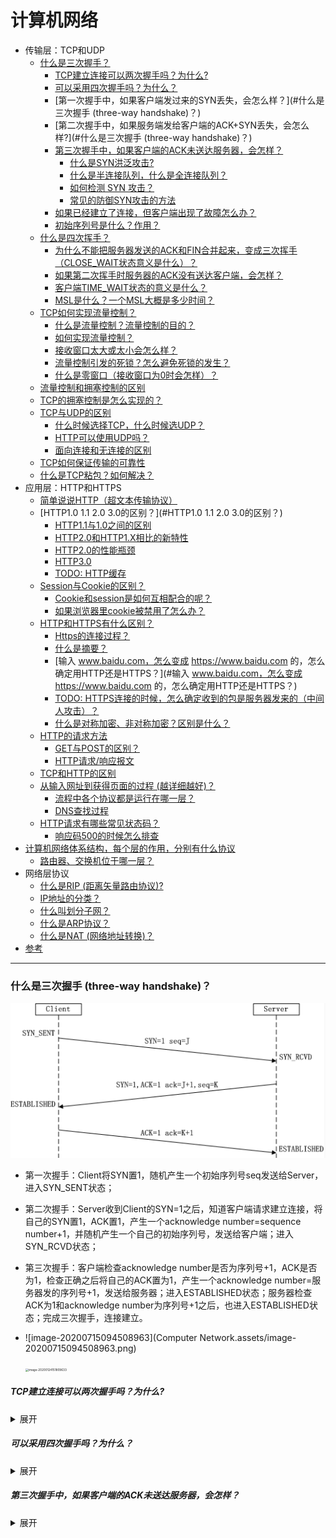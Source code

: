 

# 计算机网络

<!-- GFM-TOC -->

* 传输层：TCP和UDP
    * [什么是三次握手？](#什么是三次握手-three-way-handshake)
      * [TCP建立连接可以两次握手吗？为什么?](#TCP建立连接可以两次握手吗？为什么?)
      * [可以采用四次握手吗？为什么？](#可以采用四次握手吗？为什么？)
      * [第一次握手中，如果客户端发过来的SYN丢失，会怎么样？](#什么是三次握手 (three-way handshake)？)
      * [第二次握手中，如果服务端发给客户端的ACK+SYN丢失，会怎么样?](#什么是三次握手 (three-way handshake)？)
      * [第三次握手中，如果客户端的ACK未送达服务器，会怎样？](#第三次握手中，如果客户端的ACK未送达服务器，会怎样？)
        * [什么是SYN洪泛攻击?](#什么是SYN洪泛攻击?)
        * [什么是半连接队列，什么是全连接队列？](#什么是半连接队列，什么是全连接队列？)
        * [如何检测 SYN 攻击？](#什么是SYN洪泛攻击?)
        * [常见的防御SYN攻击的方法](#常见的防御SYN攻击的方法)
      * [如果已经建立了连接，但客户端出现了故障怎么办？](#如果已经建立了连接，但客户端出现了故障怎么办？)
      * [初始序列号是什么？作用？](#初始序列号是什么？)
    * [什么是四次挥手？](#什么是四次挥手)
      * [为什么不能把服务器发送的ACK和FIN合并起来，变成三次挥手（CLOSE_WAIT状态意义是什么）？](#为什么不能把服务器发送的ACK和FIN合并起来，变成三次挥手（CLOSE_WAIT状态意义是什么）？)
      * [如果第二次挥手时服务器的ACK没有送达客户端，会怎样？](#如果第二次挥手时服务器的ACK没有送达客户端，会怎样？)
      * [客户端TIME_WAIT状态的意义是什么？](#客户端TIME_WAIT状态的意义是什么？)
      * [MSL是什么？一个MSL大概是多少时间？](#MSL是什么？一个MSL大概是多少时间？)
    * [TCP如何实现流量控制？](#TCP如何实现流量控制)
      * [什么是流量控制？流量控制的目的？](#什么是流量控制？流量控制的目的？)
      * [如何实现流量控制？](#如何实现流量控制？)
      * [接收窗口太大或太小会怎么样？](#接收窗口太大或太小会怎么样？)
      * [流量控制引发的死锁？怎么避免死锁的发生？](#流量控制引发的死锁？怎么避免死锁的发生？)
      * [什么是零窗口（接收窗口为0时会怎样）？](#什么是零窗口（接收窗口为0时会怎样）？)
    * [流量控制和拥塞控制的区别](#流量控制和拥塞控制的区别)
    * [TCP的拥塞控制是怎么实现的？](#TCP的拥塞控制是怎么实现的)
    * [TCP与UDP的区别](#TCP与UDP的区别)
      * [什么时候选择TCP，什么时候选UDP？](#什么时候选择TCP，什么时候选UDP？)
      * [HTTP可以使用UDP吗？](#HTTP可以使用UDP吗？)
      * [面向连接和无连接的区别](#面向连接和无连接的区别)
    * [TCP如何保证传输的可靠性](#TCP如何保证传输的可靠性)
    * [什么是TCP粘包？如何解决？](#什么是TCP粘包)
* 应用层：HTTP和HTTPS
    * [简单说说HTTP（超文本传输协议）](#简单说说HTTP（超文本传输协议）)
    * [HTTP1.0 1.1 2.0 3.0的区别？](#HTTP1.0 1.1 2.0 3.0的区别？)
        * [HTTP1.1与1.0之间的区别](#HTTP1.1与1.0之间的区别:)
        * [HTTP2.0和HTTP1.X相比的新特性](#HTTP2.0和HTTP1.X相比的新特性)
        * [HTTP2.0的性能瓶颈](#HTTP2.0的性能瓶颈)
        * [HTTP3.0](#HTTP3.0)
        * [TODO: HTTP缓存](#HTTP缓存)
    * [Session与Cookie的区别？](#Session与Cookie的区别？)
        * 	[Cookie和session是如何互相配合的呢？](#Cookie和session是如何互相配合的呢？)
        * 	[如果浏览器里cookie被禁用了怎么办？](#如果浏览器里cookie被禁用了怎么办？)
    * [HTTP和HTTPS有什么区别？](#HTTP和HTTPS有什么区别)
        * [Https的连接过程？](#Https的连接过程？)
        * [什么是摘要？](#什么是摘要？)
        * [输入 www.baidu.com，怎么变成 https://www.baidu.com 的，怎么确定用HTTP还是HTTPS？](#输入 www.baidu.com，怎么变成 https://www.baidu.com 的，怎么确定用HTTP还是HTTPS？)
        * [TODO: HTTPS连接的时候，怎么确定收到的包是服务器发来的（中间人攻击）？](#HTTPS连接的时候，怎么确定收到的包是服务器发来的（中间人攻击）？)
        * [什么是对称加密、非对称加密？区别是什么？](#什么是对称加密、非对称加密？区别是什么？)
    * [HTTP的请求方法](#HTTP的请求方法)
        * [GET与POST的区别？](#GET与POST的区别)
        * [HTTP请求/响应报文](#HTTP请求/响应报文)
    * [TCP和HTTP的区别](#TCP和HTTP的区别)
    * [从输入网址到获得页面的过程 (越详细越好)？](#从输入网址到获得页面的过程-越详细越好)
        * [流程中各个协议都是运行在哪一层？](#流程中各个协议都是运行在哪一层？)
        * [DNS查找过程](#DNS查找)
    * [HTTP请求有哪些常见状态码？](#HTTP请求有哪些常见状态码)
        * [响应码500的时候怎么排查](#响应码500的时候怎么排查)
* [计算机网络体系结构，每个层的作用，分别有什么协议](#计算机网络体系结构: )
    * [路由器、交换机位于哪一层？](#路由器、交换机位于哪一层？)
* 网络层协议
    * [什么是RIP (距离矢量路由协议)?](#什么是RIP-Routing-Information-Protocol-距离矢量路由协议-算法是什么)
    * [IP地址的分类？](#IP地址的分类)
    * [什么叫划分子网？](#什么叫划分子网)
    * [什么是ARP协议？](#什么是ARP协议-Address-Resolution-Protocol)
    * [什么是NAT (网络地址转换)？](#什么是NAT-Network-Address-Translation-网络地址转换)
* [参考](#参考)
<!-- GFM-TOC -->

------

### 什么是三次握手 (three-way handshake)？

![三次握手](_v_images/20191129101827556_21212.png)

- 第一次握手：Client将SYN置1，随机产生一个初始序列号seq发送给Server，进入SYN_SENT状态；

- 第二次握手：Server收到Client的SYN=1之后，知道客户端请求建立连接，将自己的SYN置1，ACK置1，产生一个acknowledge number=sequence number+1，并随机产生一个自己的初始序列号，发送给客户端；进入SYN_RCVD状态；

- 第三次握手：客户端检查acknowledge number是否为序列号+1，ACK是否为1，检查正确之后将自己的ACK置为1，产生一个acknowledge number=服务器发的序列号+1，发送给服务器；进入ESTABLISHED状态；服务器检查ACK为1和acknowledge number为序列号+1之后，也进入ESTABLISHED状态；完成三次握手，连接建立。

- ![image-20200715094508963](Computer Network.assets/image-20200715094508963.png)

  <img src="/Users/xiehang/Library/Application Support/typora-user-images/image-20200124151809633.png" alt="image-20200124151809633" style="zoom: 33%;" />

  

##### TCP建立连接可以两次握手吗？为什么?
<details>
<summary>展开</summary>

不可以。可能会出现以下情况：**已失效的连接请求报文段又传到了服务器端**。

> client 发出的第一个连接请求报文段并没有丢失，而是在某个网络结点长时间的滞留了，以致延误到连接释放以后的某个时间才到达 server。本来这是一个早已失效的报文段。但 server 收到此失效的连接请求报文段后，就误认为是 client 再次发出的一个新的连接请求。于是就向 client 发出确认报文段，同意建立连接。假设不采用 “三次握手”，那么只要 server 发出确认，新的连接就建立了。由于现在 client 并没有发出建立连接的请求，因此不会理睬 server 的确认，也不会向 server 发送数据。但 server 却以为新的运输连接已经建立，并一直等待 client 发来数据。这样，server 的很多资源就白白浪费掉了。采用 “三次握手” 的办法可以防止上述现象发生。例如刚才那种情况，client 不会向 server 的确认发出确认。server 由于收不到确认，就知道 client 并没有要求建立连接。
</details>

##### 可以采用四次握手吗？为什么？
<details>
<summary>展开</summary>

可以。但是会降低传输的效率。

四次握手是指：第二次握手：Server只发送ACK和acknowledge number；而Server的SYN和初始序列号在第三次握手时发送；原来协议中的第三次握手变为第四次握手。出于优化目的，四次握手中的二、三可以合并。
</details>

##### 第三次握手中，如果客户端的ACK未送达服务器，会怎样？

<details>
<summary>展开</summary>
可能会：由于Server没有收到ACK确认，因此会重发之前的SYN+ACK（默认重发五次，之后自动关闭连接），Client收到后会重新传ACK给Server。



##### 什么是SYN洪泛攻击?

**服务器端的资源分配是在二次握手时分配的，而客户端的资源是在完成三次握手时分配的，所以服务器容易受到SYN洪泛攻击。**

SYN攻击就是Client在短时间内伪造大量不存在的IP地址，并向Server不断地发送SYN包，Server则回复确认包，并等待Client确认，由于源地址不存在，因此Server需要不断重发直至超时，这些伪造的SYN包将长时间占用半连接队列，导致正常的SYN请求因为队列满而被丢弃，从而引起网络拥塞甚至系统瘫痪。SYN 攻击是一种典型的 DoS/DDoS 攻击。

检测 SYN 攻击非常的方便，当你在服务器上看到大量的半连接状态时，特别是源IP地址是随机的，基本上可以断定这是一次SYN攻击。



##### 常见的防御SYN攻击的方法

- **缩短SYN Timeout时间**，由于SYN Flood攻击的效果取决于服务器上保持的SYN半连接数，这个值=SYN攻击的频度 x SYN Timeout，所以通过缩短从接收到SYN报文到确定这个报文无效并丢弃改连接的时间，例如设置为20秒以下（过低的SYN Timeout设置可能会影响客户的正常访问），可以成倍的降低服务器的负荷。

- **设置SYN Cookie**，就是给每一个请求连接的IP地址分配一个Cookie，如果短时间内连续受到某个IP的重复SYN报文，就认定是受到了攻击，以后从这个IP地址来的包会被一概丢弃。
- **将重传次数设置为0**。只要收不到客户端的响应，立即丢弃该连接，默认设置为5次

 

##### 如果已经建立了连接，但客户端出现了故障怎么办？
<details>
<summary>展开</summary>

服务器每收到一次客户端的请求后都会重新复位一个计时器，时间通常是设置为2小时，若两小时还没有收到客户端的任何数据，服务器就会发送一个探测报文段，以后每隔75秒钟发送一次。若一连发送10个探测报文仍然没反应，服务器就认为客户端出了故障，接着就关闭连接。
</details>

##### 初始序列号是什么？
<details>    
<summary>展开</summary>
TCP连接的一方A，随机选择一个32位的序列号（Sequence Number）作为发送数据的初始序列号（Initial Sequence Number，ISN），比如为1000，以该序列号为原点，对要传送的数据进行编号：1001、1002...三次握手时，把这个初始序列号传送给另一方B，以便在传输数据时，**B可以确认什么样的数据编号是合法的**；同时在进行数据传输时，A还可以确认B收到的每一个字节，如果A收到了B的确认编号（acknowledge number）是2001，就**说明编号为1001-2000的数据已经被B成功接受**。
</details>



##### 什么是半连接队列，什么是全连接队列？

服务器第一次收到客户端的 SYN 之后，就会处于 SYN_RCVD 状态，此时双方还没有完全建立其连接，服务器会把此种状态下请求连接放在一个队列里，我们把这种队列称之为半连接队列。

当然还有一个全连接队列，就是已经完成三次握手，建立起连接的就会放在全连接队列中。如果队列满了就有可能会出现丢包现象。

### 什么是四次挥手？

![四次挥手](_v_images/20191129112652915_15481.png)

- 第一次挥手：Client将FIN置为1，发送一个序列号seq给Server；进入FIN_WAIT_1状态；
- 第二次挥手：Server收到FIN之后，发送一个ACK=1，acknowledge number=收到的序列号+1；进入CLOSE_WAIT状态。此时客户端已经没有要发送的数据了，但仍可以接受服务器发来的数据。
- 第三次挥手：Server将FIN置1，发送一个序列号给Client；进入LAST_ACK状态；
- 第四次挥手：Client收到服务器的FIN后，进入TIME_WAIT状态；接着将ACK置1，发送一个acknowledge number=序列号+1给服务器；服务器收到后，确认acknowledge number后，变为CLOSED状态，不再向客户端发送数据。客户端等待2*MSL（报文段最长寿命, 1 MSL = 2 mins, maximum segment lifetime）时间后，也进入CLOSED状态。完成四次挥手。

##### 为什么不能把服务器发送的ACK和FIN合并起来，变成三次挥手（CLOSE_WAIT状态意义是什么）？

<details>
<summary>展开</summary>
因为服务器收到客户端断开连接的请求时，可能还有一些数据没有发完，这时先回复ACK，表示接收到了断开连接的请求。等到数据发完之后再发FIN，断开服务器到客户端的数据传送。
</details>

##### 如果第二次挥手时服务器的ACK没有送达客户端，会怎样？

<details>
<summary>展开</summary>

客户端没有收到ACK确认，会重新发送FIN请求。
</details>

##### 客户端TIME_WAIT状态的意义是什么？

<details>
<summary>展开</summary>
1. 第四次挥手时，客户端发送给服务器的ACK有可能丢失，TIME_WAIT状态就是用来重发可能丢失的ACK报文。如果Server没有收到ACK，就会重发FIN，如果Client在2*MSL的时间内收到了FIN，就会重新发送ACK并再次等待2MSL。如果没有这2msl的话，客户端发完最后一个ack报文后直接关闭连接，万一ack丢失了，那么这时候服务器端因为很久没有收到客户端的ack确认，会重新发FIN的信息报。这时候客户端因为是关闭的状态，自认为收到了一个非法的报文段，就返回一个RST数据报，表明拒绝此通信，那双方就产生异常了。服务器因为不能按正常步骤进入close状态，就会耗费服务器的资源。如果网络中存在大量的timewait状态，那么服务器的压力可想而知。
2. 在第四次挥手后，经过2msl的时间足以让本次连接产生的所有报文段都从网络中消失，这样下一次新的连接中就肯定不会出现旧连接的报文段了。也就是防止我们上一篇文章 [为什么tcp是三次握手而不是两次握手？](https://zhuanlan.zhihu.com/p/51448333) 中说的：已经失效的连接请求报文段出现在本次连接中。如果没有的话就可能这样：这次连接一挥手完马上就结束了，没有timewait。这次连接中有个迷失在网络中的syn包，然后下次连接又马上开始，下个连接发送syn包，迷失的syn包忽然又到达了对面，所以对面可能同时收到或者不同时间收到请求连接的syn包，然后就出现问题了。


##### MSL是什么？一个MSL大概是多少时间？

MSL(Maximum Segment Lifetime)，指一个片段在网络中最大的存活时间，2MSL就是一个发送和一个回复所需的最大时间。如果直到2MSL，Client都没有再次收到FIN，那么Client推断ACK已经被成功接收，则结束TCP连接。

一个MSL大概是2mins。

</details>



### SSL(HTTPS) 四次握手

https://blog.csdn.net/Handoking/article/details/93738231?utm_medium=distribute.pc_relevant_t0.none-task-blog-BlogCommendFromMachineLearnPai2-1.nonecase&depth_1-utm_source=distribute.pc_relevant_t0.none-task-blog-BlogCommendFromMachineLearnPai2-1.nonecase

![image-20200723111449887](Computer Network.assets/image-20200723111449887.png)

第一次：客户端请求建立连接。向服务器发送随机码A，以及自己的支持的加密方式、压缩方式等。
第二次：服务器收到后，向客户端发送随机码B，以及确认客户端可用的加密方式、数字证书、非对称加密的公钥等信息。如果服务器与客户端加密方法不一致，那么关闭连接。
第三次：客户端收到以上信息，验证数字证书的正确性，并使用服务器返回的加密方式，使用公钥对生成对称密钥进行，发送到服务器。
第四次：服务端利用私钥进行解密，得到A，B以及对称加密的session key。服务器使用得到session key加密一段握手信息，发送给客户端。HTTP用此加密方式进行数据传输。


### TCP如何实现流量控制？



##### 什么是流量控制？流量控制的目的？

如果发送者发送数据过快，接收者来不及接收，那么就会有分组丢失（如果缓存区满了，那多接收过来的包可能就会被丢弃）。为了避免分组丢失，控制发送者的发送速度，使得接收者来得及接收，这就是流量控制。**流量控制是实现tcp可靠性的一个重要步骤。**



##### 如何实现流量控制？

![滑动窗口](_v_images/20191129145400104_2106.png)

**TCP有20字节的固定首部**

使用滑动窗口协议实现流量控制。防止发送方发送速率太快，接收方缓存区不够导致溢出。接收方会维护一个接收窗口 receiver window（窗口大小单位是字节），接受窗口的大小是根据自己的资源情况动态调整的，在返回ACK时将接受窗口大小放在TCP报文中的窗口字段告知发送方。发送窗口的大小不能超过接受窗口的大小，只有当发送方发送并收到确认之后，才能将发送窗口右移。

发送窗口的上限为**接受窗口和拥塞窗口**中的较小值。**接受窗口表明了接收方的接收能力，拥塞窗口表明了网络的传送能力。**



##### 接收窗口太大或太小会怎么样？

如果窗口太小（比如size=1），包一个一个发送，必须等到sender收到receiver的ack才能把window右移。这样的话这个过程就一直stop and wait。

如果窗口太大，包可能会被lost，那sender就会resend包

##### 流量控制引发的死锁？怎么避免死锁的发生？

当发送者收到了一个窗口为0的应答，发送者便停止发送，等待接收者的下一个应答。但是如果这个窗口不为0的应答在传输过程丢失，发送者一直等待下去，而接收者以为发送者已经收到该应答，等待接收新数据，这样双方就相互等待，从而产生死锁。

为了避免流量控制引发的死锁，TCP使用了**持续计时器**。每当发送者收到一个零窗口的应答后就启动该计时器。时间一到便主动发送大小为1字节的探测数据包询问接收者的窗口大小。若接收者仍然返回零窗口，则重置该计时器继续等待；若窗口不为0，则表示应答报文丢失了，此时重置发送窗口后开始发送，这样就避免了死锁的产生。

##### 什么是零窗口（接收窗口为0时会怎样）？

<details>
<summary>展开</summary>
如果接收方没有能力接收数据，就会将接收窗口设置为0，这时发送方必须暂停发送数据，但是会启动一个持续计时器(persistence timer)，到期后发送一个大小为1字节的探测数据包，以查看接收窗口状态。如果接收方能够接收数据，就会在返回的报文中更新接收窗口大小，恢复数据传送。
</details>

### 流量控制和拥塞控制的区别

- 拥塞控制：拥塞控制是作用于网络的，它是防止过多的数据注入到网络中，避免出现网络负载过大的情况；常用的方法就是：（ 1 ）慢启动、拥塞避免（ 2 ）快重传、快恢复。

- 流量控制：流量控制是作用于接收者的，它是控制发送者的发送速度从而使接收者来得及接收，防止分组丢失的。

### [TCP的拥塞控制是怎么实现的？](https://www.youtube.com/watch?v=cPLDaypKQkU&t=1s)

![拥塞控制](_v_images/20191129153624025_28293.png)

拥塞控制主要由四个算法组成：**慢启动（Slow Start）、拥塞避免（Congestion voidance）、快重传 （Fast Retransmit）、快恢复（Fast Recovery）**

1. 慢启动：刚开始发送数据时，先把拥塞窗口（congestion window）设置为一个最大报文段MSS(maximum segment size)的数值，每收到一个新的确认报文之后，就把拥塞窗口加1个MSS。这样每经过一个传输轮次（或者说是每经过一个往返时间RTT, round-trip time），拥塞窗口的大小就会加倍

![slow start](_v_images/20191129155345024_11142.png)

2. 拥塞避免：当拥塞窗口的大小达到慢开始门限(slow start threshold)时，开始执行拥塞避免算法，拥塞窗口大小不再指数增加，而是线性增加，即每经过一个传输轮次只增加1MSS.  
> 无论在慢开始阶段还是在拥塞避免阶段，只要发送方判断网络出现拥塞（其根据就是没有收到确认，也就是重传计时器timeout），就要把慢开始门限ssthresh设置为出现拥塞时的发送方窗口值的一半（但不能小于2）。然后把拥塞窗口cwnd重新设置为1，执行慢开始算法。**（这是不使用快重传的情况）**

3. 快重传：快重传要求**接收方**在收到一个失序的报文段后就立即发出**重复确认**（为的是使发送方及早知道有报文段没有到达对方）而不要等到自己发送数据时捎带确认。快重传算法规定，发送方只要一连收到三个重复确认就应当立即重传对方尚未收到的报文段，而不必继续等待设置的**重传计时器**时间到期。（如果重传计时器到期了，就是timeout的处理方法了，把阻塞窗口size设为1）

![快重传](_v_images/20191129161026032_32431.png)

4. 快恢复：当**发送方**连续收到三个重复确认时，就把慢开始门限减半，然后执行拥塞避免算法。不执行慢开始算法的原因：因为如果网络出现拥塞的话就不会收到好几个重复的确认，所以发送方认为现在网络可能没有出现拥塞。  
    也有的快重传是把开始时的拥塞窗口cwnd值再增大一点，即等于 s**sthresh + 3*MSS** 。这样做的理由是：既然发送方收到三个重复的确认，就表明有三个分组已经离开了网络。这三个分组不再消耗网络的资源而是停留在接收方的缓存中。可见现在网络中减少了三个分组。因此可以适当把拥塞窗口扩大些。

  

![image-20200715145307487](Computer Network.assets/image-20200715145307487.png)

![image-20200715145552742](Computer Network.assets/image-20200715145552742.png)

当有包丢失的两种情况：超时和3个重复的ack包

![image-20200131103000220](/Users/xiehang/Library/Application Support/typora-user-images/image-20200131103000220.png)

### TCP与UDP的区别

1. TCP是面向连接的，UDP是无连接的；
<details>
<summary>什么叫无连接？</summary>
UDP发送数据之前不需要建立连接 

> * 什么是面向连接，什么是面向无连接?
>
> 在互通之前，面向连接的协议会先建立连接，如 TCP 有三次握手，而 UDP 不会

</details>

2. TCP是可靠的，UDP不可靠；
<details>
<summary>什么叫不可靠？</summary>

  UDP接收方收到报文后，不需要给出任何确认


> TCP 为什么是可靠连接?
>
> TCP提供可靠的、面向连接的运输服务。在传输数据之前必须三次握手建立连接，数据传输结束之后，4次挥手释放连接，而且在数据传递时，又有**确认应答、超时重传、序列号、校验和、滑动窗口、拥塞控制**等机制保证传送数据的可靠性。

</details>

3. TCP只支持点对点通信，UDP支持一对一、一对多、多对一、多对多；
4. TCP是面向字节流的，UDP是面向报文的；
<details>
<summary>什么意思？</summary>
面向字节流是指发送数据时以字节为单位，一个数据包可以拆分成若干组进行发送，而UDP一个报文只能一次发完。
</details>

5. TCP首部开销（20字节）比UDP首部开销（8字节）要大

   ###### UDP首部

   <img src="Computer Network.assets/image-20200715150347142.png" alt="image-20200715150347142" style="zoom:25%;" />

6. UDP 的主机不需要维持复杂的连接状态表，**支持同时向多个客户端传输相同的消息**
<details>
<summary>展开</summary>
 由于传输数据不建立连接，因此不需要维护连接状态，包括收发状态等；因此一台服务器可同时向多个客户机传输相同的消息。
</details>

##### 什么时候选择TCP，什么时候选UDP？

<details>
<summary>展开</summary>
对某些实时性要求比较高的情况，选择UDP，比如游戏，媒体通信，实时视频流（直播）(RIP, DNS也是），即使出现传输错误也可以容忍；其它大部分情况下，HTTP都是用TCP，因为要求传输的内容可靠，不出现丢失(SMTP, POP3, FTP, HTTP)
</details>

##### HTTP可以使用UDP吗？

<details>
<summary>展开</summary>

http3中使用了udp，但是不是很了解

</details>

##### 面向连接和无连接的区别

<details>
<summary>展开</summary>

无连接的网络服务（数据报服务 datagram）-- 面向连接的网络服务（虚电路服务 virtual circuit）

虚电路服务：首先建立连接，所有的数据包经过相同的路径(based on forwarding table)，服务质量有较好的保证；

数据报服务：每个数据报包含目的地址，数据路由相互独立（路径可能变化）；网络尽最大努力交付数据，但不保证不丢失、不保证先后顺序、不保证在时限内交付；网络发生拥塞时，可能会将一些分组丢弃；

![virtual circuit](_v_images/20191201081919108_30577.png)



<img src="Computer Network.assets/image-20200715154233282.png" alt="image-20200715154233282" style="zoom: 50%;" />

<img src="Computer Network.assets/image-20200715154254272.png" alt="image-20200715154254272" style="zoom:50%;" />

</details>

### TCP如何保证传输的可靠性

<details>
<summary>详细版本</summary>
1. 数据包校验(checksum)
2. 对失序数据包重新排序（TCP报文具有序列号）
3. 丢弃重复数据
4. 应答机制：接收方收到数据之后，会发送一个确认（通常延迟几分之一秒）；
5. 超时重发：发送方发出数据之后，启动一个定时器，超时未收到接收方的确认，则重新发送这个数据；
6. 流量控制：确保接收端能够接收发送方的数据而不会缓冲区溢出
</details>

TCP提供可靠的、面向连接的运输服务。在传输数据之前必须三次握手建立连接，数据传输结束之后，4次挥手释放连接，而且在数据传递时，又有**确认应答、超时重传、checksum、序列号、滑动窗口、拥塞控制**等机制保证传送数据的可靠性。TCP经常用于对网络通信质量有很高要求的地方，如**文件传输，邮件发送，远程登录**等场景。SMTP、TELNET、HTTP、FTP

### 什么是TCP粘包？



TCP粘包就是指发送方发送的若干包数据到达接收方时粘成了一包，从接收端缓冲区来看，后一包数据的头紧接着前一包数据的尾。

如果发送方发送的多组数据本来就是同一块数据的不同部分，比如说一个文件被分成多个部分发送，这时当然不需要处理粘包现象；如果多个分组毫不相干，甚至是并列关系，那么这个时候就一定要处理粘包现象了

出现粘包的原因：

- 发送方：默认使用**Nagle算法**（主要作用：减少网络中报文段的数量，充分利用带宽），将多次间隔较小、数据量较小的数据，合并成一个数据量大的数据块，进行发送；
- 接收方：TCP将接收到的数据包保存在**接收缓存**里，然后应用程序主动从缓存读取收到的分组。如果TCP接收数据包到缓存的速度大于应用程序从缓存中读取数据包的速度，多个包就会被缓存，应用程序就有可能读取到多个首尾相接粘到一起的包。



<img src="/Users/xiehang/Library/Application Support/typora-user-images/image-20200203115359412.png" alt="image-20200203115359412" style="zoom: 25%;" />



##### 如何解决粘包问题？

>现象是这样个现象，但TCP本来就是基于字节流而不是消息包的协议，它自己说的清清楚楚：我会把你的数据变成字节流发到对面去，而且保证顺序不会乱，但是你要自己搞定字节流解析。
>
>所以这个问题其实就是“如何设计应用层协议的问题”。


- 发送方：关闭Nagle算法；
- 接收方：在应用层进行处理。将所有数据全部读完之后，再进行分组。分组的方法可以通过规定开始符和结束符(EOF, end of file)的方法；也可以在每组传输的数据前面加个长度头部。

### 简单说说HTTP（超文本传输协议）

1. client/server
2. stateless （但是可以用cookies和sessions来提供state）
3. Application layer protocal (99.9% HTTP uses TCP)
4. Client Action (GET, POST, DELETE)
5. Server Status Codes（200: ok, 404: not find, 500: internal error)
6. Headers: twick the operation (e.g. content type: I wanna text file, or xml file, or json file)



### HTTP1.0 1.1 2.0 3.0的区别？

#### HTTP1.1与1.0之间的区别:

- HTTP1.1默认开启长连接，在一个TCP连接上可以传送多个HTTP请求和响应 （Connection: Keep-Alive）。而1.0不支持长连接。客户端和服务器每进行一次HTTP操作，就建立一次连接。
- 缓存处理：在HTTP1.0中主要使用header里的If-Modified-Since,Expires来做为缓存判断的标准，HTTP1.1则引入了更多的缓存控制策略例如Entity tag，If-Unmodified-Since, If-Match, If-None-Match等更多可供选择的缓存头来控制缓存策略。
- Host头处理：1.0请求的url并没有传递主机名(服务器与IP地址绑定)，1.1请求和响应都支持Host头域(虚拟主机共享IP地址)
- 1.1新增24个错误状态响应码。409：请求的资源和资源的当前状态冲突，410：服务器资源永久性删除。
- 带宽优化以及网络连接的使用：1.1允许只请求资源的某个部分. (http1.0中会存在一些性能浪费,比如我们的只需要对象中的一部分,但是每次请求返回的却是整个对象,这无疑造成了性能的损害l; http1.1则不然,它可以通过在请求头处设置range头域,就可以返回请求资源的某一部分,也就是返回码为206(Partial Content)的时候,这对于性能优化很有必要.)
- 多了几个http请求方法（delete，put）

#### HTTP2.0和HTTP1.X相比的新特性

- 新的二进制格式：1.x的解析是基于文本的，而2.0的协议解析是采用二进制格式。
- 多路复用，即连接共享，即每一个request都是是用作连接共享机制的；多个http请求/应答使用一个链接。
- header压缩。http1.x中的header需要携带大量信息.而且每次都要重复发送.http2.0使用encode来减少传输的header大小.而且客户端和服务端可以各自缓存(cache)一份header filed表,避免了header的重复传输,还可以减少传输的大小.（如果首部发生了变化，则只需将变化的部分加入到header帧中，改变的部分会加入到头部字段表中，首部表在 http 2.0 的连接存续期内始终存在，由客户端和服务器共同渐进地更新。）
- 服务端推送。服务器可以对一个客户端请求发送多个响应，服务器向客户端推送资源无需客户端明确地请求。并且，服务端推送能把客户端所需要的资源伴随着index.html一起发送到客户端，省去了客户端重复请求的步骤。

#### HTTP2.0的性能瓶颈

启用http2.0后会给性能带来很大的提升，但同时也会带来新的性能瓶颈。因为现在所有的压力集中在底层一个TCP连接之上，TCP很可能就是下一个性能瓶颈，比如TCP分组的队首阻塞问题，单个TCP packet丢失导致整个连接阻塞，无法逃避，此时所有消息都会受到影响

#### HTTP3.0

- Replaced TCP with QUIC (UDP with congestion control)(Quick UDP including Congestion Control, lol)
- All HTTP2 features



### HTTP缓存





### Session与Cookie的区别？

[Detail](https://zhuanlan.zhihu.com/p/75536009)

- Session是服务器端保持状态的方案，Cookie是客户端保持状态的方案

- Cookie保存在客户端本地，客户端请求服务器时会将Cookie一起提交；Session保存在服务端，通过检索Sessionid查看状态。保存Sessionid的方式可以采用Cookie，如果禁用了Cookie，可以使用URL重写机制（把会话ID保存在URL中）。

  因为cookie保存在客户端，比较容易造成不法获取。而session存储在服务端，安全性相对于cookie要好一些。

- 单个cookie保存的数据不能超过4k，session可存储数据远高于cookie
- cookie一般可以长时间保持，比如我们经常使用的默认登陆功能。session一般失效时间较短，客户端关闭或者session超时都会失效。
- Cookie只能保存ASCII，Session可以存任意数据类型。一般我们在session中保持一些常用变量的信息，比如userid.


#### Cookie和session是如何互相配合的呢？
客户端请求服务端，服务端会为这次请求开辟一块`内存空间`，这个对象便是 Session 对象，存储结构为 `ConcurrentHashMap`。Session 弥补了 HTTP 无状态特性，服务器可以利用 Session 存储客户端在同一个会话期间的一些操作记录。
服务器第一次接收到请求时，开辟了一块 Session 空间（创建了Session对象），同时生成一个 sessionId ，并通过响应头的 **Set-Cookie：JSESSIONID=XXXXXXX **命令，向客户端发送要求设置 Cookie 的响应； 客户端收到响应后，在本机客户端设置了一个 **JSESSIONID=XXXXXXX **的 Cookie 信息，该 Cookie 的过期时间为浏览器会话结束；
当用户第二次访问服务器的时候，请求会自动判断此域名下是否存在 Cookie 信息，如果存在自动将 Cookie 信息也发送给服务端，服务端会从 Cookie 中获取 SessionID，再根据 SessionID 查找对应的 Session 信息，如果没有找到说明用户没有登录或者登录失效，如果找到 Session 证明用户已经登录可执行后面操作。




#### 如果浏览器里cookie被禁用了怎么办？
 1. **URL or POST**。每次请求中都携带一个 SessionID 的参数，也可以 Post 的方式提交，也可以在请求的地址后面拼接xxx?SessionID=123456...。

  2. [Token 机制](https://zhuanlan.zhihu.com/p/63061864)。Token 机制多用于 App 客户端和服务器交互的模式，也可以用于 Web 端做用户状态管理。当用户第一次登录后，服务器根据提交的用户信息生成一个 Token，响应时将 Token 返回给客户端，以后客户端只需带上这个 Token 前来请求数据即可，无需再次登录验证。

Token的好处就是不用像session一样将记录保存在服务端内。token保存在客户端上，用户每次请求服务器的时候带一个token，服务器验证token的正确性以后返回数据。



### HTTP和HTTPS有什么区别？

1. 端口不同：HTTP使用的是80端口，HTTPS使用443端口；
2. HTTP（超文本传输协议）信息是明文传输，HTTPS运行在SSL(Secure Socket Layer)之上，添加了加密和认证机制，更加安全；(还有一种叫TLS, Transport Layer Security)
3. HTTPS由于加密解密会带来更大的CPU和内存开销； 
4. HTTPS通信需要证书，一般需要向证书颁发机构（CA, certificate authority）购买

##### Https的连接过程？
<details>
<summary>展开</summary>

1. 客户端向服务器发送请求，同时发送客户端支持的一套加密规则和加密版本(SSL or TLS)；
2. 服务器从中选出一组合适的加密协议，并将自己的身份信息以证书的形式发回给浏览器。证书里面包含了网站地址，**加密公钥**（用于非对称加密），以及证书的颁发机构等信息（证书中的私钥只能用于服务器端进行解密）；
3. 客户端验证服务器的合法性，包括：证书是否过期，CA 是否可靠，发行者证书的公钥能否正确解开服务器证书的“发行者的数字签名”，服务器证书上的域名是否和服务器的实际域名相匹配；
4. 如果证书受信任，或者用户接收了不受信任的证书，浏览器会生成一个**随机密钥**（用于对称算法），并用服务器提供的公钥加密（采用非对称算法对密钥加密），发送给服务器端
5. 服务器使用自己的私钥解密，得到对称加密的密钥，然后开始使用对称密钥加密数据。
6. 客户端解密数据，SSL开始通信

总结：非对称加密算法用于加密在握手过程中加密生成的密码；对称加密算法用于对真正传输的数据进行加密

<img src="Computer Network.assets/image-20200804111131089.png" alt="image-20200804111131089" style="zoom:33%;" />

<img src="Computer Network.assets/image-20200722104016368.png" alt="image-20200722104016368" style="zoom:33%;" />

</details>

##### 什么是摘要？

一段信息，经过摘要算法得到一串哈希值，就是摘要(dijest)。信息是任意长度，而摘要是定长。

摘要算法有MD5、SHA1、SHA256、SHA512等，算法把无限的映射成有限，因此可能会有碰撞（两个不同的信息，算出的摘要相同）。摘要不同于加密算法，因为不存在解密，只不过从摘要反推原信息很难（可以认为能加密但无法解密还原，但可以用于比对）。

##### 输入 www.baidu.com，怎么变成 https://www.baidu.com 的，怎么确定用HTTP还是HTTPS？

<details>
<summary>展开</summary>
[你访问的网站是如何自动切换到 HTTPS 的？](https://www.sohu.com/a/136637876_487516)
https://zhuanlan.zhihu.com/p/25537440；HSTS详解 - ThoughtWorks中国的文章 - 知乎

一种是原始的302跳转，服务器把所有的HTTp流量跳转到HTTPS。但这样有一个漏洞，就是中间人可能在第一次访问站点的时候就劫持。 解决方法是引入[HSTS](https://zhuanlan.zhihu.com/p/25537440) (HTTP Strict-Transport-Security)机制，用户浏览器在访问站点的时候强制使用HTTPS。

</details>

##### HTTPS连接的时候，怎么确定收到的包是服务器发来的（中间人攻击）？

<details>
<summary>展开</summary>


</details>

##### 什么是对称加密、非对称加密？区别是什么？
<details>
<summary>展开</summary>

- 对称加密：加密和解密采用相同的密钥。如：DES、RC2、RC4
- 非对称加密：需要两个密钥：公钥和私钥。如果用公钥加密，需要用私钥才能解密。如：RSA
- 区别：对称加密速度更快，通常用于大量数据的加密；非对称加密安全性更高（不需要传送私钥）
</details>

##### 数字签名、报文摘要的原理
<details>
<summary>展开</summary>

- 发送者A用私钥进行签名，接收者B用公钥验证签名。因为除A外没有人有私钥，所以B相信签名是来自A。A不可抵赖，B也不能伪造报文。
- 摘要算法:MD5 (message digest 5, 32 bits)、SHA
</details>



### HTTP的请求方法

GET, POST, HEAD, (http1),

DELETE, PUT, (HTTP 1.1), 

OPTIONS, CONNECT, TRACE

#### PUT

PUT方法是从客户端向服务器传送的数据取代指定的文档的内容。PUT方法的本质是idempotent的方法，通过服务是否是idempotent来判断用PUT还是 POST更合理，通常情况下这两种方法没有刻意区分，根据语义使用即可

#### DELETE

请求服务器删除指定的页面，DELETE请求一般会返回3种状态码：200(OK), 2O2(Accepted, 删除请求已经被接受，但是没有被立刻执行), 204(No Content, 删除请求已经被执行，但是没有返回资源)

#### HEAD

类似于GET请求，只不过返回的响应中没有具体的内容，用于获取报头



### GET与POST的区别？

1. GET一般用于从服务器获取资源，而POST有可能改变服务器上的资源；
2. GET是幂等的，即读取同一个资源，总是得到相同的数据，POST不是幂等的；
3. 请求形式上：GET请求的数据附在URL之后（被maximum url length限制）；POST请求的数据在请求体request body中（相比之下length会大一点）；
4. 安全性：GET请求可被缓存、收藏、保留到历史记录，且其请求数据明文出现在URL中。POST的参数不会被保存，安全性相对较高；
5. GET只允许ASCII字符，POST对数据类型没有要求，也允许二进制数据；

### HTTP请求/响应报文

主要分三个部分：请求行 (Request line)，请求头(header)，请求体 (request body)



请求头里可能会有：

Accept： 支持的文件格式

Referer：从哪个页面跳转过来的

Host：想请求的主机

User-Agent：用户的操作系统，浏览器信息等

Accept-Language：用户系统支持的语言

Cookie：

Connection：想保持的连接方式，长连接 or 短连接

<img src="Computer Network.assets/image-20200716111553902.png" alt="image-20200716111553902" style="zoom: 50%;" />



<details>
<summary>展开</summary>
①是请求方法，HTTP/1.1 定义的请求方法有8种：GET、POST、PUT、DELETE、PATCH、HEAD、OPTIONS、TRACE,最常的两种GET和POST，如果是RESTful接口的话一般会用到GET、POST、DELETE、PUT。
②为请求对应的URL地址，它和报文头的Host属性组成完整的请求URL
③是协议名称及版本号。
④是HTTP的报文头，报文头包含若干个属性，格式为“属性名:属性值”，服务端据此获取客户端的信息。
⑤是报文体，它将一个页面表单中的组件值通过param1=value1&param2=value2的键值对形式编码成一个格式化串，它承载多个请求参数的数据。不但报文体可以传递请求参数，请求URL也可以通过类似于“/chapter15/user.html? param1=value1&param2=value2”的方式传递请求参数。
</details>

<img src="Computer Network.assets/image-20200716113626466.png" alt="image-20200716113626466" style="zoom: 50%;" />

Server: 服务端的Web服务端名

Content-Type:返回内容的类型

Content Length: 内容长度

Content-Language: zh-cn(服务端发送的语言类型)

Last-Modified: Tue, 18 Jul 2017 12:15:02 GMT(服务端对该资源最后修改的时间)

Date: 响应时间 

Set-Cookie:SS=Q0=5Lb_nQ; path=/search(服务端发送到客户端的暂存数据)

Cache-Control: no-cache(服务端禁止客户端缓存页面数据)

Connection: close(1.0)/(1.1)Keep-Alive(维护客户端和服务端的连接关系)



### TCP和HTTP的区别

TCP/IP协议是传输层协议，主要解决数据如何在网络中传输，而HTTP是应用层协议，主要解决如何包装数据。Http协议是建立在TCP协议基础之上的，当浏览器需要从服务器获取网页数据的时候，会发出一次Http请求。



### 从输入网址到获得页面的过程 (越详细越好)？

1. 浏览器查询 DNS，获取域名对应的IP地址:具体过程包括浏览器搜索自身的DNS缓存、搜索操作系统的DNS缓存、读取本地的Host文件和向本地DNS服务器进行查询等。对于向本地DNS服务器进行查询，如果要查询的域名包含在本地配置区域资源中，则返回解析结果给客户机，完成域名解析(此解析具有权威性)；如果要查询的域名不由本地DNS服务器区域解析，但该服务器已缓存了此网址映射关系，则调用这个IP地址映射，完成域名解析（此解析不具有权威性）。如果本地域名服务器并未缓存该网址映射关系，那么将根据其设置发起递归查询或者迭代查询；
2. 浏览器获得域名对应的IP地址以后，浏览器向服务器请求建立链接，发起三次握手；
3. TCP/IP链接建立起来后，浏览器向服务器发送HTTP请求；
4. 服务器接收到这个请求，并根据路径参数映射到特定的请求处理器进行处理，并将处理结果及相应的视图(html)返回给浏览器；
5. 浏览器解析并渲染视图，若遇到对js文件、css文件及图片等静态资源的引用，则重复上述步骤并向服务器请求这些资源；
6. 浏览器根据其请求到的资源、数据渲染页面，最终向用户呈现一个完整的页面。



#### 流程中各个协议都是运行在哪一层？



### DNS查找

https://stardustman.github.io/2020/04/23/network-dns/

- 分别check 浏览器自己的缓存，操作系统的缓存，路由器缓存
- 如果没有命中，就会发给本地域名服务器(local dns server，由isp提供)，开始递归咨询请求，本地域名服务器一定会返回一个结果。
- 本地域名服务器有所有root server的ip，先向一个root server咨询，该地址需要去哪个顶级域名服务器tld server找。
- local dns server根据root server返回的tld server地址，去找tld server发起迭代请求。
- tld server告诉local dns server这个域名归哪个权威服务器管，local dns server就去请求该权威服务器
- 权威服务器返回对应域名的ip地址，递归结束。



一共有八个udp请求。如图：

<img src="Computer Network.assets/image-20200731120525854.png" alt="image-20200731120525854" style="zoom:33%;" />



### HTTP请求有哪些常见状态码？

- 1**: 消息，告诉客户端，请求收到了，正在处理

- 2**: 处理成功。200: OK，202:Accepted （服务器接受了请求，但是还没处理）204: No Content （没有响应内容，只有响应头） 206: Partial Content (HTTP 1.1)

- 3**: 定向到其他地方，他让客户端再发一次请求以完成整个处理。301:永久重定向 302: 暂时性重定向

- 4**: 处理发生错误，责任在客户端，如客户端在请求一个不存在的资源，客户端未被授权，禁止访问等。400: Bad Request（请求报文中有语法错误） 401: Unauthorized（告诉客户端，想要获取资源的访问权，先对自己认证） 403: Forbidden （服务器拒绝了客户端的请求）404: not find （服务器无法找到请求的资源）409: Conflict 由于和被请求的资源的当前状态之间存在冲突，请求无法完成  410: Gone 服务器资源永久删除 （和404类似，代表服务器曾经拥有过某资源）

- 5**: 处理发生错误，责任在服务端，如服务端抛出异常，路由出错，HTTP版本不支持等； 500: Internal Server Error 服务器内部错误（可能服务器里有bug），501: Not Implemented 未实现（客户端发起的请求超除了服务器的能力范围，比如使用了服务器不支持的请求方法）, 502: Bad Gateway 网关错误，503 Service Unavailable，504: Gateway timeout



#### 响应码500的时候怎么排查



### 计算机网络体系结构: 

![计算机网络体系结构](_v_images/20191129195451183_16713.png)



- 应用层：主要是为用户提供常用的应用程序，每个网络应用程序（文件传输、电子邮件、虚拟终端）都对应着的协议。**【FTP, SSH, TELNET, SMTP, POP3, HTTP/HTTP3, UDP】**

- 表现层：主要负责数据格式的转换，确保一个系统的应用层发送的信息被另一个系统的应用层读取。e.g.把数据变为二进制，数据压缩，加密(SSL)

- 会话层：在数据传输中维护网络中两台计算机直接的通信，建立或解除与别的节点的联系。

- 传输层：实现两个用户进程间端对端的可靠通信，处理数据包的错误等传输问题。**【TCP, UDP】**

- 网络层：为数据包的传输进行逻辑地址寻址，选择路由ip，实现不同网络之间的路径选择 【**IP, NAT, ICMP, RIP】**

- 数据链路层：建立逻辑链接，进行硬件地址寻址（MAC)，相邻的两个设备间互相通信。**【ARP, RARP】**

- 物理层：把二进制的数据在物理媒介上传输数据



###### 应用层 表示层 会话层都是在浏览器里完成的

- Application Layer:

- Presentation Layer: Translation (binary) -> Data Compression (lesser space) -> Encryption and decryption (SSL, secure sockets layer)

- Session Layer: Authentification, Authorization, Session Management（APIs, NETBIOS, Authentification; 为数据传输做准备的

- 传输层 (TCP and UDP)：Segmentation, Flow Control, Error Control, Connection and Connectionless transmission

- 网络层：logical addressing (Ipv4, Ipv6), path determination, routing

- 数据链路层：Access the media (framing), Controls how data is placed and received from the media (Media Access Control)(Error Detection). [physical addressing (add MAC addressing on the logical addressing)]

- 物理层 

    ![image-20200715094011354](Computer Network.assets/image-20200715094011354.png)

    

    

- 应用层：常见协议：
    - FTP(21端口)：文件传输协议
    - SSH(22端口)：远程登陆
    - TELNET(23端口)：远程登录, virtual terminals
    - SMTP(25端口)：发送邮件
    - POP3(110端口)：接收邮件
    - HTTP(port 80)/HTTPs(port 443)：超文本传输协议
    - DNS(53端口)：运行在UDP上，域名解析服务
    
- 传输层：TCP/UDP

- 网络层：IP、ARP、NAT、RIP、ICMP(Ping命令）...




#### 路由器、交换机位于哪一层？

- 路由器网络层，根据IP地址进行寻址；
- 交换机数据链路层，根据MAC地址进行寻址




### 什么是RIP (Routing Information Protocol, 距离矢量路由协议)? 算法是什么？
每个路由器维护一张表，记录该路由器到其它网络的”跳数“，路由器到与其直接连接的网络的跳数是1，每多经过一个路由器跳数就加1；更新该表时和相邻路由器交换路由信息；路由器允许一个路径最多包含15个路由器，如果跳数为16，则不可达。**交付数据报时优先选取距离最短的路径。**

<details>
<summary>优缺点</summary>

- 实现简单，开销小
- 随着网络规模扩大开销也会增大；
- 最大距离为15，限制了网络的规模；
- 虽然距离短，但是不知道中间的路由器是不是congested的
- 当网络出现故障时，要经过较长的时间才能将此信息传递到所有路由器
- </details>

### IP地址的分类？

![IP address](_v_images/20191201085151639_2895.png)

路由器仅根据网络号net-id来转发分组，当分组到达目的网络的路由器之后，再按照主机号host-id将分组交付给主机；同一网络上的所有主机的网络号相同。

### 什么叫划分子网？

从主机号host-id借用若干个比特作为子网号subnet-id；子网掩码：网络号和子网号都为1，主机号为0；数据报仍然先按照网络号找到目的网络，发送到路由器，路由器再按照网络号和子网号找到目的子网：将子网掩码与目标地址逐比特与操作，若结果为某个子网的网络地址，则送到该子网。

### 什么是ARP协议 (Address Resolution Protocol)？

**ARP协议完成了IP地址与物理地址(MAC)的映射**。每一个主机都设有一个 ARP 高速缓存(ARP cache)，里面有**所在的局域网**上的各主机和路由器的 IP 地址到硬件地址的映射表。当源主机要发送数据包到目的主机时，会先检查自己的ARP高速缓存中有没有目的主机的MAC地址，如果有，就直接将数据包发到这个MAC地址，如果没有，就向**所在的局域网**发起一个ARP请求的广播包（在发送自己的 ARP 请求时，同时会带上自己的 IP 地址到硬件地址的映射），收到请求的主机检查自己的IP地址和目的主机的IP地址是否一致，如果一致，则先保存源主机的映射到自己的ARP缓存，然后给源主机发送一个ARP响应数据包。源主机收到响应数据包之后，先添加目的主机的IP地址与MAC地址的映射，再进行数据传送。如果源主机一直没有收到响应，表示ARP查询失败。

如果所要找的主机和源主机不在同一个局域网上，那么就要通过 ARP 找到一个位于本局域网上的某个路由器的硬件地址，然后把分组发送给这个路由器，让这个路由器把分组转发给下一个网络。剩下的工作就由下一个网络来做。

### 什么是NAT (Network Address Translation, 网络地址转换)？	

用于解决内网中的主机要和因特网上的主机通信以及使用IPv4中ip地址不足的问题。由NAT路由器将主机的本地IP地址转换为全球IP地址，分为静态转换（转换得到的全球IP地址固定不变）和动态NAT转换。

### 参考
- [面试/笔试第一弹 —— 计算机网络面试问题集锦](https://blog.csdn.net/justloveyou_/article/details/78303617)
- [什么时候选TCP、UDP？](https://blog.csdn.net/yjxsdzx/article/details/71937886)
- [什么是TCP粘包？怎么解决这个问题](https://blog.csdn.net/weixin_41047704/article/details/85340311)

### 待完成
- [ ] 发送窗口的大小，如何最大利用带宽，假设延迟100ms，发送端10Mb/s，接收端100Mb/s. [reference](https://blog.csdn.net/bad_sheep/article/details/6158676)
